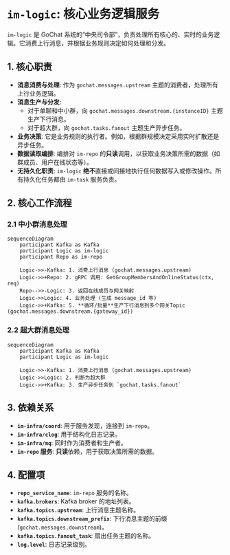 # `im-logic`: 核心业务逻辑服务

`im-logic` 是 GoChat 系统的“中央司令部”，负责处理所有核心的、实时的业务逻辑。它消费上行消息，并根据业务规则决定如何处理和分发。

## 1. 核心职责

-   **消息消费与处理**: 作为 `gochat.messages.upstream` 主题的消费者，处理所有上行业务逻辑。
-   **消息生产与分发**:
    -   对于单聊和中小群，向 `gochat.messages.downstream.{instanceID}` 主题生产下行消息。
    -   对于超大群，向 `gochat.tasks.fanout` 主题生产异步任务。
-   **业务决策**: 它是业务规则的执行者。例如，根据群规模决定采用实时扩散还是异步任务。
-   **数据读取编排**: 编排对 `im-repo` 的**只读**调用，以获取业务决策所需的数据（如群成员、用户在线状态等）。
-   **无持久化职责**: `im-logic` **绝不**直接或间接地执行任何数据写入或修改操作。所有持久化任务都由 `im-task` 服务负责。

## 2. 核心工作流程

### 2.1 中小群消息处理

```mermaid
sequenceDiagram
    participant Kafka as Kafka
    participant Logic as im-logic
    participant Repo as im-repo

    Logic->>-Kafka: 1. 消费上行消息 (gochat.messages.upstream)
    Logic->>+Repo: 2. gRPC 调用: GetGroupMembersAndOnlineStatus(ctx, req)
    Repo-->>-Logic: 3. 返回在线成员与网关映射
    Logic->>Logic: 4. 业务处理 (生成 message_id 等)
    Logic->>+Kafka: 5. **循环/批量**生产下行消息到多个网关Topic (gochat.messages.downstream.{gateway_id})
```

### 2.2 超大群消息处理

```mermaid
sequenceDiagram
    participant Kafka as Kafka
    participant Logic as im-logic

    Logic->>-Kafka: 1. 消费上行消息 (gochat.messages.upstream)
    Logic->>Logic: 2. 判断为超大群
    Logic->>+Kafka: 3. 生产异步任务到 `gochat.tasks.fanout`
```

## 3. 依赖关系

-   **`im-infra/coord`**: 用于服务发现，连接到 `im-repo`。
-   **`im-infra/clog`**: 用于结构化日志记录。
-   **`im-infra/mq`**: 同时作为消费者和生产者。
-   **`im-repo` 服务**: **只读**依赖，用于获取决策所需的数据。

## 4. 配置项

-   **`repo_service_name`**: `im-repo` 服务的名称。
-   **`kafka.brokers`**: Kafka broker 的地址列表。
-   **`kafka.topics.upstream`**: 上行消息主题名称。
-   **`kafka.topics.downstream_prefix`**: 下行消息主题的前缀 (`gochat.messages.downstream`)。
-   **`kafka.topics.fanout_task`**: 扇出任务主题的名称。
-   **`log.level`**: 日志记录级别。
